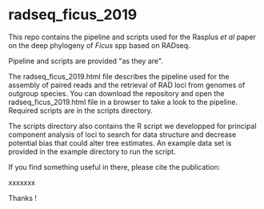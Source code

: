 # radseq_ficus_2019

This repo contains the pipeline and scripts used for the Rasplus <i>et al</i> paper on the deep phylogeny of <i>Ficus</i> spp based on RADseq.

Pipeline and scripts are provided "as they are".

The radseq_ficus_2019.html file describes the pipeline used for the assembly of paired reads and the retrieval of RAD loci from genomes of outgroup species. You can download the repository and open the radseq_ficus_2019.html file in a browser to take a look to the pipeline. 
Required scripts are in the scripts directory. 

The scripts directory also contains the R script we developped for principal component analysis of loci to search for data structure and decrease potential bias that could alter tree estimates. An example data set is provided in the example directory to run the script.

If you find something useful in there, please cite the publication:

xxxxxxx

Thanks !
